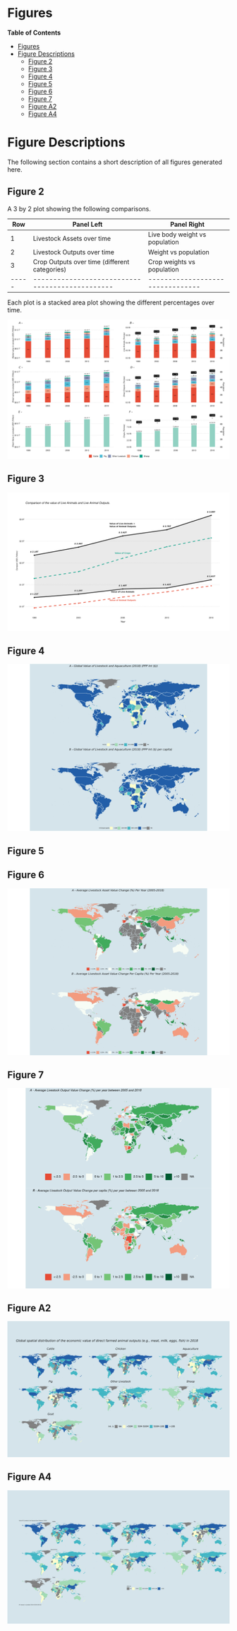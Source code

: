 Figures
===============================================================================

<!-- markdown-toc start - Don't edit this section. Run M-x markdown-toc-refresh-toc -->
**Table of Contents**

- [Figures](#figures)
- [Figure Descriptions](#figure-descriptions)
    - [Figure 2](#figure-2)
    - [Figure 3](#figure-3)
    - [Figure 4](#figure-4)
    - [Figure 5](#figure-5)
    - [Figure 6](#figure-6)
    - [Figure 7](#figure-7)
    - [Figure A2](#figure-a2)
    - [Figure A4](#figure-a4)

<!-- markdown-toc end -->

# Figure Descriptions 

The following section contains a short description of all figures 
generated here. 

## Figure 2 

A 3 by 2 plot showing the following comparisons. 


| Row | Panel Left                                    | Panel Right                    |
|-----|-----------------------------------------------|--------------------------------|
| 1   | Livestock Assets over time                    | Live body weight vs population |
| 2   | Livestock Outputs over time                   | Weight vs population           |
| 3   | Crop Outputs over time (different categories) | Crop weights vs population     |
|-----|-----------------------------------------------|--------------------------------|

Each plot is a stacked area plot showing the different percentages over time. 

![Figure 2](figure_2.png)

## Figure 3 


![Figure 3](figure_3.png)

## Figure 4 


![Figure 4](figure_4.png)


## Figure 5 



## Figure 6 


![Figure 6](figure_6.png)


## Figure 7 

![Figure 7](figure_7.png)


## Figure A2

![Figure A2](figure_A2.png)

## Figure A4

![Figure A4](figure_A4.png)
